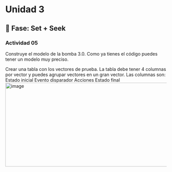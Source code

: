 # Unidad 3

## 🔎 Fase: Set + Seek

### Actividad 05

Construye el modelo de la bomba 3.0. Como ya tienes el código puedes tener un modelo muy preciso.



Crear una tabla con los vectores de prueba. La tabla debe tener 4 columnas por vector y puedes agrupar vectores en un gran vector. Las columnas son:
Estado inicial
Evento disparador
Acciones
Estado final
<img width="1057" height="263" alt="image" src="https://github.com/user-attachments/assets/4f87935b-1433-42c4-9eb2-b412946ac62a" />
